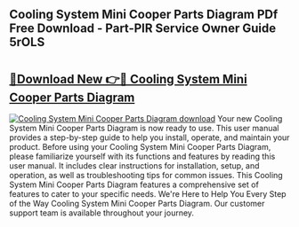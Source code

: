 ## Cooling System Mini Cooper Parts Diagram PDf Free Download - Part-PIR Service Owner Guide 5rOLS

# <h2><a href="http://dfo6d9k.blite.top/?on=Cooling+System+Mini+Cooper+Parts+Diagram">🔗Download New 👉🔴 Cooling System Mini Cooper Parts Diagram</a></h2>

[![Cooling System Mini Cooper Parts Diagram download](https://i.imgur.com/lujVjoI.png)](http://dfo6d9k.blite.top/?on=Cooling+System+Mini+Cooper+Parts+Diagram)
Your new Cooling System Mini Cooper Parts Diagram is now ready to use. This user manual provides a step-by-step guide to help you install, operate, and maintain your product. Before using your Cooling System Mini Cooper Parts Diagram, please familiarize yourself with its functions and features by reading this user manual. It includes clear instructions for installation, setup, and operation, as well as troubleshooting tips for common issues. This Cooling System Mini Cooper Parts Diagram features a comprehensive set of features to cater to your specific needs. We're Here to Help You Every Step of the Way Cooling System Mini Cooper Parts Diagram. Our customer support team is available throughout your journey.
